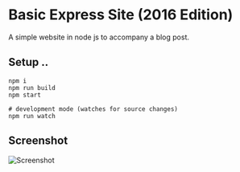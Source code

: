 # Basic Express Site (2016 Edition)

A simple website in node js to accompany a blog post.

## Setup ..

```
npm i
npm run build
npm start

# development mode (watches for source changes)
npm run watch
```

## Screenshot

![Screenshot](https://raw.githubusercontent.com/bengourley/basic-express-site-2016/master/screenshot.png)
